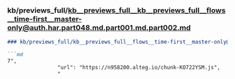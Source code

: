 ### kb/previews_full/kb__previews_full__kb__previews_full__flows__time-first__master-only@auth.har.part048.md.part001.md.part002.md

```md
### kb/previews_full/kb__previews_full__flows__time-first__master-only@auth.har.part048.md.part001.md (part 002)

```md
7",
                "url": "https://n958200.alteg.io/chunk-KO722YSM.js",
                "
```

```

```
